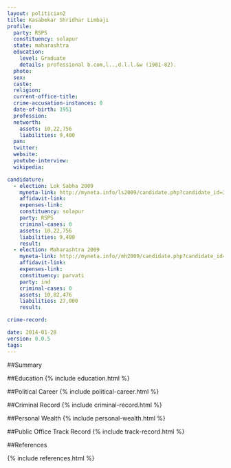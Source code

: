 ```yaml
---
layout: politician2
title: Kasabekar Shridhar Limbaji
profile: 
  party: RSPS
  constituency: solapur
  state: maharashtra
  education: 
    level: Graduate
    details: professional b.com,l..,d.l.l.&w (1981-82).
  photo: 
  sex: 
  caste: 
  religion: 
  current-office-title: 
  crime-accusation-instances: 0
  date-of-birth: 1951
  profession: 
  networth: 
    assets: 10,22,756
    liabilities: 9,400
  pan: 
  twitter: 
  website: 
  youtube-interview: 
  wikipedia: 

candidature: 
  - election: Lok Sabha 2009
    myneta-link: http://myneta.info/ls2009/candidate.php?candidate_id=3738
    affidavit-link: 
    expenses-link: 
    constituency: solapur 
    party: RSPS
    criminal-cases: 0
    assets: 10,22,756
    liabilities: 9,400
    result:  
  - election: Maharashtra 2009
    myneta-link: http://myneta.info//mh2009/candidate.php?candidate_id=2756
    affidavit-link: 
    expenses-link: 
    constituency: parvati 
    party: ind
    criminal-cases: 0
    assets: 10,82,476
    liabilities: 27,000
    result:  

crime-record: 

date: 2014-01-28
version: 0.0.5
tags: 
---
```

##Summary


##Education
{% include education.html %}


##Political Career
{% include political-career.html %}


##Criminal Record
{% include criminal-record.html %}


##Personal Wealth
{% include personal-wealth.html %}


##Public Office Track Record
{% include track-record.html %}


##References


{% include references.html %}